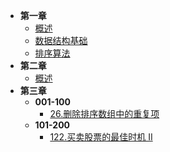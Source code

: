 - **第一章**
  - [概述](docs/第一章/概述.md)
  - [数据结构基础](docs/第一章/数据结构基础.md)
  - [排序算法](docs/第一章/排序算法.md)
- **第二章**
  - [概述](docs/第二章/概述.md)
- **第三章**
  - **001-100**
    - [26.删除排序数组中的重复项](/problems/26_remove_duplicates/readme.md)
  - **101-200**
    - [122.买卖股票的最佳时机 II](/problems/122_max_profit/readme.md)

